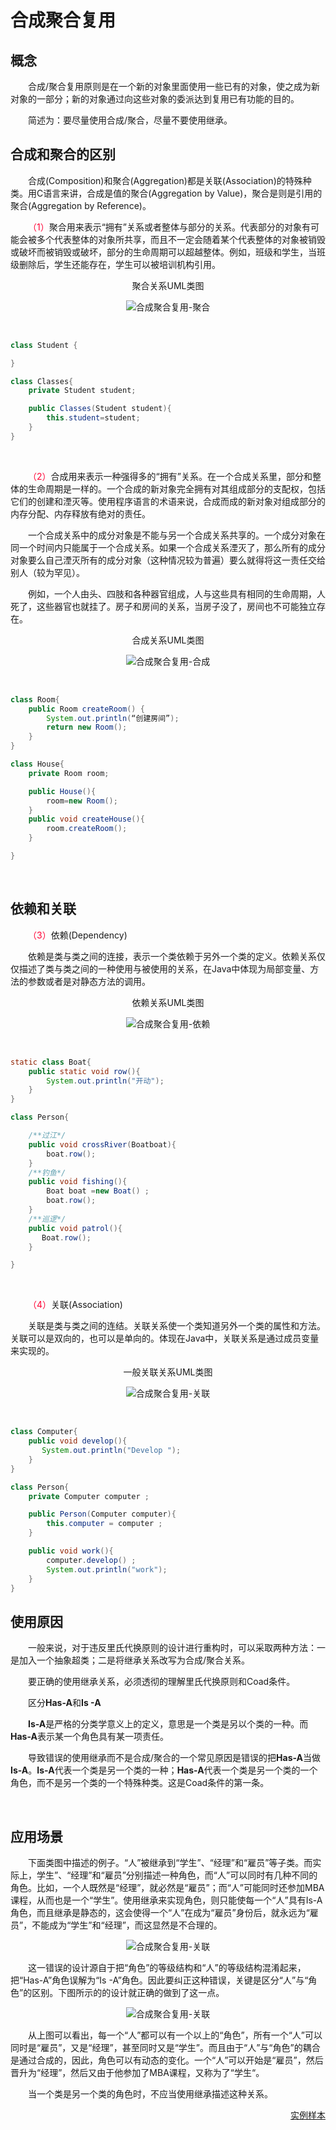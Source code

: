 # 合成聚合复用

## 概念

&emsp;&emsp;合成/聚合复用原则是在一个新的对象里面使用一些已有的对象，使之成为新对象的一部分；新的对象通过向这些对象的委派达到复用已有功能的目的。

&emsp;&emsp;简述为：要尽量使用合成/聚合，尽量不要使用继承。

## 合成和聚合的区别

&emsp;&emsp;合成(Composition)和聚合(Aggregation)都是关联(Association)的特殊种类。用C语言来讲，合成是值的聚合(Aggregation by Value)，聚合是则是引用的聚合(Aggregation by Reference)。

&emsp;&emsp;<span style="color: #ff0033">（1）</span>聚合用来表示“拥有”关系或者整体与部分的关系。代表部分的对象有可能会被多个代表整体的对象所共享，而且不一定会随着某个代表整体的对象被销毁或破坏而被销毁或破坏，部分的生命周期可以超越整体。例如，班级和学生，当班级删除后，学生还能存在，学生可以被培训机构引用。

<div align=center>聚合关系UML类图</div>

<div align=center>

![合成聚合复用-聚合](/note/_v_images/java/设计原则/abr1.jpg)
</div>
&nbsp;

```java
class Student {

}

class Classes{
    private Student student;

    public Classes(Student student){
        this.student=student;
    }
}
```
&nbsp;

&emsp;&emsp;<span style="color: #ff0033">（2）</span>合成用来表示一种强得多的“拥有”关系。在一个合成关系里，部分和整体的生命周期是一样的。一个合成的新对象完全拥有对其组成部分的支配权，包括它们的创建和湮灭等。使用程序语言的术语来说，合成而成的新对象对组成部分的内存分配、内存释放有绝对的责任。

&emsp;&emsp;一个合成关系中的成分对象是不能与另一个合成关系共享的。一个成分对象在同一个时间内只能属于一个合成关系。如果一个合成关系湮灭了，那么所有的成分对象要么自己湮灭所有的成分对象（这种情况较为普遍）要么就得将这一责任交给别人（较为罕见）。

&emsp;&emsp;例如，一个人由头、四肢和各种器官组成，人与这些具有相同的生命周期，人死了，这些器官也就挂了。房子和房间的关系，当房子没了，房间也不可能独立存在。

<div align=center>合成关系UML类图</div>

<div align=center>

![合成聚合复用-合成](/note/_v_images/java/设计原则/abr2.jpg)
</div>
&nbsp;

```java
class Room{
    public Room createRoom() {
        System.out.println(“创建房间”);
        return new Room();
    }
}

class House{
    private Room room;

    public House(){
        room=new Room();
    }
    public void createHouse(){
        room.createRoom();
    }

}

```

&nbsp;

## 依赖和关联

&emsp;&emsp;<span style="color: #ff0033">（3）</span>依赖(Dependency)

&emsp;&emsp;依赖是类与类之间的连接，表示一个类依赖于另外一个类的定义。依赖关系仅仅描述了类与类之间的一种使用与被使用的关系，在Java中体现为局部变量、方法的参数或者是对静态方法的调用。

<div align=center>依赖关系UML类图</div>

<div align=center>

![合成聚合复用-依赖](/note/_v_images/java/设计原则/abr3.jpg)
</div>
&nbsp;

```java
static class Boat{
    public static void row(){
        System.out.println("开动");
    }
}

class Person{

    /**过江*/
    public void crossRiver(Boatboat){
        boat.row();
    }
    /**钓鱼*/
    public void fishing(){
        Boat boat =new Boat() ;
        boat.row();
    }
    /**巡逻*/
    public void patrol(){
       Boat.row();
    }

}
```

&nbsp;

&emsp;&emsp;<span style="color: #ff0033">（4）</span>关联(Association)

&emsp;&emsp;关联是类与类之间的连结。关联关系使一个类知道另外一个类的属性和方法。关联可以是双向的，也可以是单向的。体现在Java中，关联关系是通过成员变量来实现的。

<div align=center>一般关联关系UML类图</div>

<div align=center>

![合成聚合复用-关联](/note/_v_images/java/设计原则/abr4.jpg)
</div>
&nbsp;

```java
class Computer{
    public void develop(){
       System.out.println("Develop ");
    }
}

class Person{
    private Computer computer ;

    public Person(Computer computer){
        this.computer = computer ;
    }

    public void work(){
        computer.develop() ;
        System.out.println("work");
    }
}
```

## 使用原因

&emsp;&emsp;一般来说，对于违反里氏代换原则的设计进行重构时，可以采取两种方法：一是加入一个抽象超类；二是将继承关系改写为合成/聚合关系。

&emsp;&emsp;要正确的使用继承关系，必须透彻的理解里氏代换原则和Coad条件。

&emsp;&emsp;区分****Has-A****和**Is -A**

&emsp;&emsp;**Is-A**是严格的分类学意义上的定义，意思是一个类是另以个类的一种。而**Has-A**表示某一个角色具有某一项责任。

&emsp;&emsp;导致错误的使用继承而不是合成/聚合的一个常见原因是错误的把**Has-A**当做**Is-A**。**Is-A**代表一个类是另一个类的一种；**Has-A**代表一个类是另一个类的一个角色，而不是另一个类的一个特殊种类。这是Coad条件的第一条。

&nbsp;

## 应用场景

&emsp;&emsp;下面类图中描述的例子。“人”被继承到“学生”、“经理”和“雇员”等子类。而实际上，学生”、“经理”和“雇员”分别描述一种角色，而“人”可以同时有几种不同的角色。比如，一个人既然是“经理”，就必然是“雇员”；而“人”可能同时还参加MBA课程，从而也是一个“学生”。使用继承来实现角色，则只能使每一个“人”具有Is-A角色，而且继承是静态的，这会使得一个“人”在成为“雇员”身份后，就永远为“雇员”，不能成为“学生”和“经理”，而这显然是不合理的。

<div align=center>

![合成聚合复用-关联](/note/_v_images/java/设计原则/abr5.jpg)
</div>

&emsp;&emsp;这一错误的设计源自于把“角色”的等级结构和“人”的等级结构混淆起来，把“Has-A”角色误解为“Is -A”角色。因此要纠正这种错误，关键是区分“人”与“角色”的区别。下图所示的的设计就正确的做到了这一点。

<div align=center>

![合成聚合复用-关联](/note/_v_images/java/设计原则/abr6.jpg)
</div>

&emsp;&emsp;从上图可以看出，每一个“人”都可以有一个以上的“角色”，所有一个“人”可以同时是“雇员”，又是“经理”，甚至同时又是“学生”。而且由于“人”与“角色”的耦合是通过合成的，因此，角色可以有动态的变化。一个“人”可以开始是“雇员”，然后晋升为“经理”，然后又由于他参加了MBA课程，又称为了“学生“。

&emsp;&emsp;当一个类是另一个类的角色时，不应当使用继承描述这种关系。

<div align=right>

[实例样本](https://blog.csdn.net/u010832572/article/details/45007933)
</div>